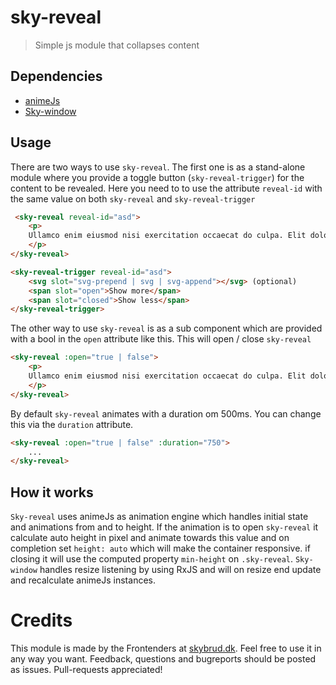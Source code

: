 # sky-reveal
> Simple js module that collapses content

## Dependencies
- [animeJs](https://github.com/juliangarnier/anime)
- [Sky-window](https://github.com/skybrud/sky-window)

## Usage
There are two ways to use `sky-reveal`. The first one is as a stand-alone module where you provide a toggle button (`sky-reveal-trigger`) for the content to be revealed.
Here you need to to use the attribute `reveal-id` with the same value on both `sky-reveal` and `sky-reveal-trigger`
``` html
 <sky-reveal reveal-id="asd">
    <p>
    Ullamco enim eiusmod nisi exercitation occaecat do culpa. Elit dolore nulla aliqua sunt. Ex id eu ea et quis ex pariatur veniam mollit amet laborum. Magna elit aute non est. Ullamco enim eiusmod nisi exercitation occaecat do culpa. Elit dolore nulla aliqua sunt. Ex id eu ea et quis ex pariatur veniam mollit amet laborum. Magna elit aute non est.
    </p>
</sky-reveal>

<sky-reveal-trigger reveal-id="asd">
	<svg slot="svg-prepend | svg | svg-append"></svg> (optional)
    <span slot="open">Show more</span>
    <span slot="closed">Show less</span>
</sky-reveal-trigger>
```

The other way to use `sky-reveal` is as a sub component which are provided with a bool in the `open` attribute like this. This will open / close `sky-reveal`
``` html
<sky-reveal :open="true | false">
    <p>
    Ullamco enim eiusmod nisi exercitation occaecat do culpa. Elit dolore nulla aliqua sunt. Ex id eu ea et quis ex pariatur veniam mollit amet laborum. Magna elit aute non est. Ullamco enim eiusmod nisi exercitation occaecat do culpa. Elit dolore nulla aliqua sunt. Ex id eu ea et quis ex pariatur veniam mollit amet laborum. Magna elit aute non est.
    </p>
</sky-reveal>
```

By default `sky-reveal` animates with a duration om 500ms. You can change this via the `duration` attribute.
``` html
<sky-reveal :open="true | false" :duration="750">
    ...
</sky-reveal>
```

## How it works
`Sky-reveal` uses animeJs as animation engine which handles initial state and animations from and to height. If the animation is to open `sky-reveal` it calculate auto height in pixel and animate towards this value and on completion set `height: auto` which will make the container responsive.
if closing it will use the computed property `min-height` on `.sky-reveal`.
`Sky-window` handles resize listening by using RxJS and will on resize end update and recalculate animeJs instances.


# Credits
This module is made by the Frontenders at [skybrud.dk](http://www.skybrud.dk/). Feel free to use it in any way you want. Feedback, questions and bugreports should be posted as issues. Pull-requests appreciated!
